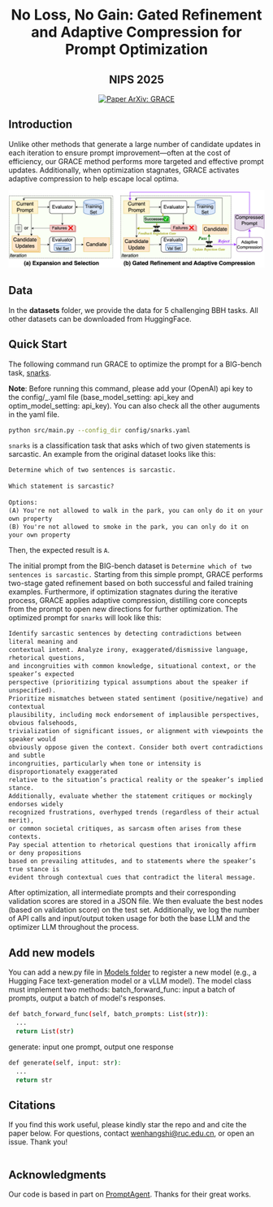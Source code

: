 <h1 align="center">No Loss, No Gain: Gated Refinement and Adaptive Compression for Prompt Optimization</h1>

<h2 align="center"><b>NIPS 2025</b></h2>

<p align="center">
  <a href="https://arxiv.org/abs/ARXIV_ID" target="_blank">
    <img src="https://img.shields.io/badge/Paper%20ArXiv-GRACE-b31b1b.svg" alt="Paper ArXiv: GRACE">
  </a>
</p>

## Introduction

Unlike other methods that generate a large number of candidate updates in each iteration to ensure prompt improvement—often at the cost of efficiency, our GRACE method performs more targeted and effective prompt updates. Additionally, when optimization stagnates, GRACE activates adaptive compression to help escape local optima.

<p align="center">
<img src="./images/method.png" alt="Method Comparison" width="700" title="Method Comparison"/>
</p>

## Data
In the **datasets** folder, we provide the data for 5 challenging BBH tasks. All other datasets can be downloaded from HuggingFace.
 

## Quick Start

The following command run GRACE to optimize the prompt for a BIG-bench task, [snarks](https://github.com/google/BIG-bench/tree/main/bigbench/benchmark_tasks/snarks). 

**Note**: Before running this command, please add your (OpenAI) api key to the config/_.yaml file (base_model_setting: api_key and optim_model_setting: api_key). You can also check all the other auguments in the yaml file.
```bash
python src/main.py --config_dir config/snarks.yaml 
```

`snarks` is a classification task that asks which of two given statements is sarcastic. An example from the original dataset looks like this:
```
Determine which of two sentences is sarcastic.

Which statement is sarcastic?

Options:
(A) You're not allowed to walk in the park, you can only do it on your own property
(B) You're not allowed to smoke in the park, you can only do it on your own property
```
Then, the expected result is `A`.

The initial prompt from the BIG-bench dataset is `Determine which of two sentences is sarcastic.` Starting from this simple prompt, GRACE performs two-stage gated refinement based on both successful and failed training examples.
Furthermore, if optimization stagnates during the iterative process, GRACE applies adaptive compression, distilling core concepts from the prompt to open new directions for further optimization. The optimized prompt for `snarks` will look like this:

```
Identify sarcastic sentences by detecting contradictions between literal meaning and 
contextual intent. Analyze irony, exaggerated/dismissive language, rhetorical questions, 
and incongruities with common knowledge, situational context, or the speaker’s expected 
perspective (prioritizing typical assumptions about the speaker if unspecified). 
Prioritize mismatches between stated sentiment (positive/negative) and contextual 
plausibility, including mock endorsement of implausible perspectives, obvious falsehoods, 
trivialization of significant issues, or alignment with viewpoints the speaker would 
obviously oppose given the context. Consider both overt contradictions and subtle 
incongruities, particularly when tone or intensity is disproportionately exaggerated 
relative to the situation’s practical reality or the speaker’s implied stance. 
Additionally, evaluate whether the statement critiques or mockingly endorses widely 
recognized frustrations, overhyped trends (regardless of their actual merit), 
or common societal critiques, as sarcasm often arises from these contexts. 
Pay special attention to rhetorical questions that ironically affirm or deny propositions 
based on prevailing attitudes, and to statements where the speaker’s true stance is 
evident through contextual cues that contradict the literal message.
```

After optimization, all intermediate prompts and their corresponding validation scores are stored in a JSON file. We then evaluate the best nodes (based on validation score) on the test set.
Additionally, we log the number of API calls and input/output token usage for both the base LLM and the optimizer LLM throughout the process.


## Add new models

You can add a new.py file in [Models folder](https://github.com/Eric8932/GRACE/tree/main/src/prompt_optim_agent/language_model) to register a new model (e.g., a Hugging Face text-generation model or a vLLM model). The model class must implement two methods:
batch_forward_func: input a batch of prompts, output a batch of model's responses.

```bash
def batch_forward_func(self, batch_prompts: List(str)):
  ...
  return List(str)
```

generate: input one prompt, output one response
```bash
def generate(self, input: str):
  ...
  return str
```



## Citations
If you find this work useful, please kindly star the repo and and cite the paper below. For questions, contact wenhangshi@ruc.edu.cn, or open an issue. Thank you!

```bibtex

```

## Acknowledgments

Our code is based in part on [PromptAgent](https://github.com/XinyuanWangCS/PromptAgent). Thanks for their great works.
